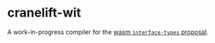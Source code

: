 # cranelift-wit

A work-in-progress compiler for the [wasm `interface-types` proposal](https://github.com/webassembly/interface-types).
